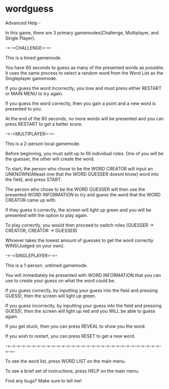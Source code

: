 # wordguess
Advanced Help -

In this game, there are 3 primary gamemodes(Challenge, Multiplayer, and Single Player).

-=-=CHALLENGE=-=-

This is a timed gamemode.

You have 60 seconds to guess as many of the presented words as possible. It uses the same process to select a random word from the Word List as the Singleplayer gamemode.

If you guess the word incorrectly, you lose and must press either RESTART or MAIN MENU to try again.

If you guess the word correctly, then you gain a point and a new word is presented to you.

At the end of the 60 seconds, no more words will be presented and you can press RESTART to get a better score.


-=-=MULTIPLAYER=-=-

This is a 2-person local gamemode.

Before beginning, you must split up to fill individual roles. One of you will be the guesser, the other will create the word.

To start, the person who chose to be the WORD CREATOR will input an UNKNOWN(Atleast one that the WORD GUESSER doesnt know) word into the field, and press START. 

The person who chose to be the WORD GUESSER will then use the presented WORD INFORMATION to try and guess the word that the WORD CREATOR came up with.

If they guess it correctly, the screen will light up green and you will be presented with the option to play again.

To play correctly, you would then proceed to switch roles (GUESSER -> CREATOR, CREATOR -> GUESSER)

Whoever takes the lowest amount of guesses to get the word correctly WINS(Judged on your own).


-=-=SINGLEPLAYER=-=-

This is a 1-person, untimed gamemode.

You will immediately be presented with WORD INFORMATION that you can use to create your guess on what the word could be. 

If you guess correctly, by inputting your guess into the field and pressing GUESS!, then the screen will light up green.

If you guess incorrectly, by inputting your guess into the field and pressing GUESS!, then the screen will light up red and you WILL be able to guess again.

If you get stuck, then you can press REVEAL to show you the word.

If you wish to restart, you can press RESET to get a new word.


-=-=-=-=-=-=-=-=-=-=-=-=-=-=-=-=-=-=-=-=-=-=-=-=-=-=-=-=-=-=-=-=-=-

To see the word list, press WORD LIST on the main menu.

To see a brief set of instructions, press HELP on the main menu.

Find any bugs? Make sure to tell me!



